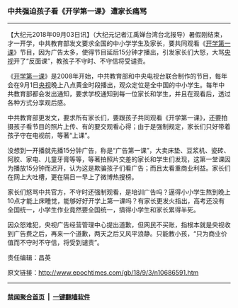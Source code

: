 ### 中共强迫孩子看《开学第一课》 遭家长痛骂
------------------------

<p>【大纪元2018年09月03日讯】（大纪元记者江禹婵台湾台北报导）暑假刚结束，才一开学，中共教育部发文要求全国的中小学学生及家长，要共同观看《<a href="http://www.epochtimes.com/gb/tag/%E5%BC%80%E5%AD%A6%E7%AC%AC%E4%B8%80%E8%AF%BE.html">开学第一课</a>》节目，因为广告太多，使得节目延后15分钟才播出，引发家长们大怒，大骂<a href="http://www.epochtimes.com/gb/tag/%E5%A4%AE%E8%A7%86.html">央视</a>开了“反面课”，教孩子不守时、不守信将受谴责。</p>
<p>《<a href="http://www.epochtimes.com/gb/tag/%E5%BC%80%E5%AD%A6%E7%AC%AC%E4%B8%80%E8%AF%BE.html">开学第一课</a>》是2008年开始，中共教育部和中央电视台联合制作的节目，每年会在9月1日<a href="http://www.epochtimes.com/gb/tag/%E5%A4%AE%E8%A7%86.html">央视</a>晚上八点黄金时段播出，观众定位是全中国的中小学生。每年中共教育部都会发出通知，要求学校通知到每一位家长和学生，并且在观看后，透过各种方式分享观后感。</p>
<p>中共教育部更发文，要求所有家长们，要跟孩子共同观看《开学第一课》，还要拍摄孩子看节目的照片上传、有的要交观看心得；由于是强制规定，家长们只好带着孩子守在电视前，等著“上课”。</p>
<p>没想到一开播就先播15分钟广告，称是“广告第一课”，大卖床垫、豆浆机、瓷砖、阿胶、家电、儿童牙膏等等，等著拍照片交差的家长和学生们发现，这第一堂课因为播放15分钟而迟开，认为这是欺骗孩子们看广告；而且太看重商业利益。家长们在网上大吐槽，更在隔日一早上了微博热搜榜。</p>
<p>家长们怒骂中共官方，不守时还强制观看，是培训广告吗？逼得小小学生熬到晚上10点才能上床睡觉，能够好好开学上第一课吗？有家长更发火指出，高考还没有全国统一，小学生作业竟然要全国统一，搞得小学生和家长累得半死。</p>
<p>因众怒难犯，央视广告经营管理中心提出道歉，但网民不买账，指根本就是央视收到广告费之后，再来一个道歉，两天之后又风平浪静。只能教小孩，“只为商业价值而不守时不守信，将受到谴责”。</p>
<p>责任编辑：昌英</p>

原文链接：http://www.epochtimes.com/gb/18/9/3/n10686591.htm


------------------------
#### [禁闻聚合首页](https://github.com/gfw-breaker/banned-news/blob/master/README.md) &nbsp;|&nbsp;  [一键翻墙软件](https://github.com/gfw-breaker/nogfw/blob/master/README.md)